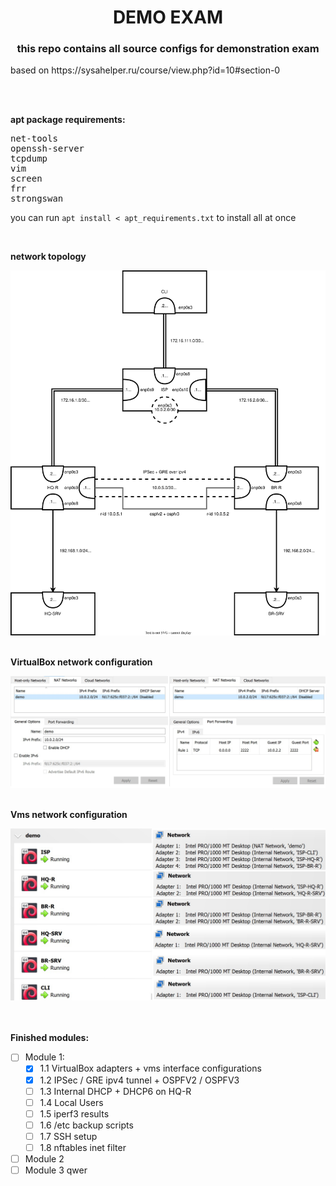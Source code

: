 <h1 align="center">DEMO EXAM </h1>
<h3 align="center">this repo contains all source configs for demonstration exam</h3>
<p>based on https://sysahelper.ru/course/view.php?id=10#section-0</p>
<br>
<br>
<p><b>apt package requirements:</b></p>
<pre>net-tools
openssh-server
tcpdump
vim
screen
frr
strongswan
</pre>
<p>you can run <code>apt install < apt_requirements.txt</code> to install all at once</p>
<br>
<p><b>network topology</b></p>
<img src="./demo.svg">
<br>
<br>
<p><b>VirtualBox network configuration</b></p>
<img src="./demo_nat_network.png">
<br>
<br>
<p><b>Vms network configuration</b></p>
<img src="./demo_vms.png">
<br>
<br>
<br>

**Finished modules:**
- [ ] Module 1:
  - [x] 1.1 VirtualBox adapters + vms interface configurations
  - [x] 1.2 IPSec / GRE ipv4 tunnel + OSPFV2 / OSPFV3
  - [ ] 1.3 Internal DHCP + DHCP6 on HQ-R
  - [ ] 1.4 Local Users
  - [ ] 1.5 iperf3 results
  - [ ] 1.6 /etc backup scripts
  - [ ] 1.7 SSH setup
  - [ ] 1.8 nftables inet filter
- [ ] Module 2
- [ ] Module 3
qwer
